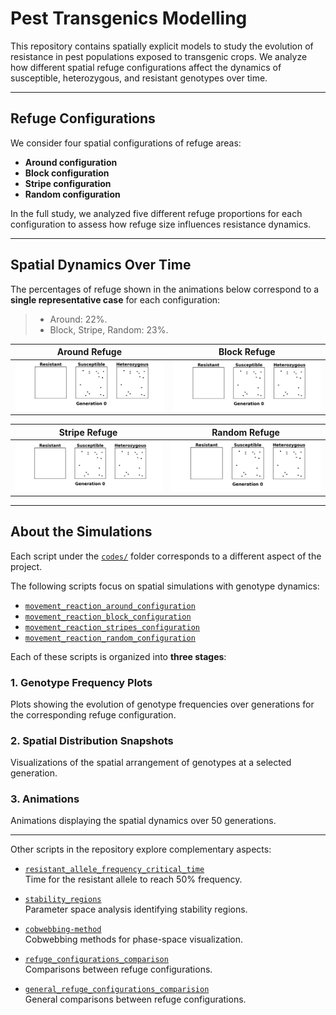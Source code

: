 # Pest Transgenics Modelling

This repository contains spatially explicit models to study the evolution of resistance in pest populations exposed to transgenic crops. We analyze how different spatial refuge configurations affect the dynamics of susceptible, heterozygous, and resistant genotypes over time.

---
 ## Refuge Configurations

We consider four spatial configurations of refuge areas:

- **Around configuration**
- **Block configuration**
- **Stripe configuration**
- **Random configuration**

In the full study, we analyzed five different refuge proportions for each configuration to assess how refuge size influences resistance dynamics.

---

##  Spatial Dynamics Over Time

The percentages of refuge shown in the animations below correspond to a **single representative case** for each configuration:
> - Around: 22%.
> - Block, Stripe, Random: 23%.


| Around Refuge | Block Refuge |
|------------------|-------------------|
| ![Animação torno](animations/animation_around.gif) | ![Animação bloco](animations/animation_block.gif) |

| Stripe Refuge | Random Refuge |
|------------------|-------------------|
| ![Animação faixas](animations/animation_stripe.gif) | ![Animação aleatório](animations/animation_random.gif) |

---

## About the Simulations

Each script under the [`codes/`](codes/) folder corresponds to a different aspect of the project.

The following scripts focus on spatial simulations with genotype dynamics:

- [`movement_reaction_around_configuration`](codes/movement_reaction_around_configuration)  
- [`movement_reaction_block_configuration`](codes/movement_reaction_block_configuration)  
- [`movement_reaction_stripes_configuration`](codes/movement_reaction_stripes_configuration)  
- [`movement_reaction_random_configuration`](codes/movement_reaction_random_configuration)  

Each of these scripts is organized into **three stages**:

### 1. Genotype Frequency Plots  
Plots showing the evolution of genotype frequencies over generations for the corresponding refuge configuration.

### 2. Spatial Distribution Snapshots  
Visualizations of the spatial arrangement of genotypes at a selected generation.

### 3. Animations  
Animations displaying the spatial dynamics over 50 generations.

---

Other scripts in the repository explore complementary aspects:

- [`resistant_allele_frequency_critical_time`](codes/resistant_allele_frequency_critical_time)  
  Time for the resistant allele to reach 50% frequency.

- [`stability_regions`](codes/stability_regions)  
  Parameter space analysis identifying stability regions.

- [`cobwebbing-method`](codes/cobwebbing-method)  
  Cobwebbing methods for phase-space visualization.

- [`refuge_configurations_comparison`](codes/refuge_configurations_comparison)  
  Comparisons between refuge configurations.

- [`general_refuge_configurations_comparision`](codes/general_refuge_configurations_comparision)  
  General comparisons between refuge configurations.


